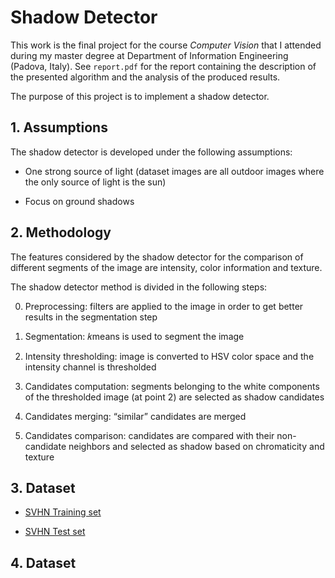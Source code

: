 # Shadow Detector

This work is the final project for the course _Computer Vision_ that I attended during my master degree at Department of Information Engineering (Padova, Italy). See `report.pdf` for the report containing the description of the presented algorithm and the analysis of the produced results.

The purpose of this project is to implement a shadow detector.

## 1. Assumptions

The shadow detector is developed under the following assumptions:

- One strong source of light (dataset images are all outdoor images where the only source of light is the sun)

- Focus on ground shadows

## 2. Methodology

The features considered by the shadow detector for the comparison of different segments of the image are intensity, color information and texture.

The shadow detector method is divided in the following steps:

0.  Preprocessing: filters are applied to the image in order to get better results in the segmentation step

1.  Segmentation: 𝑘means is used to segment the image

2.  Intensity thresholding: image is converted to HSV color space and the intensity channel is thresholded

3.  Candidates computation: segments belonging to the white components of the thresholded image (at point 2) are selected as shadow candidates

4.  Candidates merging: “similar” candidates are merged

5.  Candidates comparison: candidates are compared with their non-candidate neighbors and selected as shadow based on chromaticity and texture

## 3. Dataset

- [SVHN Training set](http://ufldl.stanford.edu/housenumbers/train.tar.gz)

- [SVHN Test set](http://ufldl.stanford.edu/housenumbers/test.tar.gz)

## 4. Dataset

